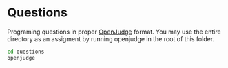 Questions
=========


Programing questions in proper [OpenJudge](https://github.com/theSage21/openJudge) format. You may use the entire directory as an assigment by running openjudge in the root of this folder.


```bash
cd questions
openjudge
```
